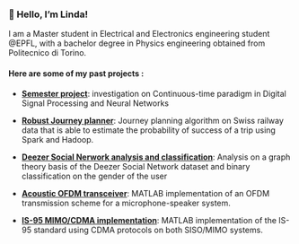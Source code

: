### 👋 Hello, I’m Linda! 
 
 I am a Master student in Electrical and Electronics engineering student @EPFL, with a bachelor degree in Physics engineering obtained from Politecnico di Torino. 
 
 #### Here are some of my past projects : 
 
 
 - [**Semester project**](https://github.com/lindafabs/Semester_Project): investigation on Continuous-time paradigm in Digital Signal Processing and Neural Networks 
 - [**Robust Journey planner**](): Journey planning algorithm on Swiss railway data that is able to estimate the probability of success of a trip using Spark and Hadoop.
 - [**Deezer Social Nerwork analysis and classification**](https://github.com/lindafabs/NML_FinalProject.git): Analysis on a graph theory basis of the Deezer Social Network dataset and binary classification on the gender of the user


 - [**Acoustic OFDM transceiver**](): MATLAB implementation of an OFDM transmission scheme for a microphone-speaker system. 
 - [**IS-95 MIMO/CDMA implementation**](https://github.com/camilladezan/IS95_FinalProject): MATLAB implementation of the IS-95 standard using CDMA protocols on both SISO/MIMO systems.


